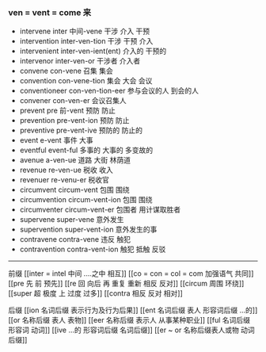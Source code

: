 ### ven = vent = come 来

- intervene inter 中间-vene 干涉 介入  干预
- intervention inter-ven-tion 干涉 干预 介入
- intervenient inter-ven-ient(ent) 介入的 干预的
- intervenor inter-ven-or 干涉者 介入者
- convene con-vene  召集 集会
- convention con-vene-tion 集会 大会 会议 
- conventioneer con-ven-tion-eer 参与会议的人 到会的人
- convener con-ven-er 会议召集人
- prevent pre 前-vent 预防 防止
- prevention pre-vent-ion 预防 防止  
- preventive pre-vent-ive 预防的 防止的
- event e-vent 事件 大事
- eventful event-ful 多事的 大事的 多变故的
- avenue a-ven-ue 道路 大街 林荫道
- revenue re-ven-ue 税收 收入
- revenuer re-venu-er 税收官
- circumvent circum-vent 包围 围绕
- circumvention circum-vent-ion 包围 围绕
- circumventer circum-vent-er 包围者 用计谋取胜者
- supervene super-vene 意外发生
- supervention super-vent-ion 意外发生的事
- contravene contra-vene 违反 触犯
- contravention contra-vent-ion 触犯 抵触  反驳

---
前缀 
[[inter = intel 中间 ....之中 相互]]
[[co = con  = col = com  加强语气 共同]]
[[pre  先 前 预先]]
[[re  回 向后  再 重复 重新 相反 反对]]
[[circum 周围  环绕]]
[[super  超 极度  上  过度  过多]]
[[contra  相反 反对 相对]]

后缀
[[ion  名词后缀 表示行为及行为后果]]
[[ent 名词后缀  表人 形容词后缀 ...的]]
[[or 名称后缀 表人 表物]]
[[eer 名称后缀 表示人 从事某种职业]]
[[ful  名词后缀  形容词  动词]]
[[ive ...的 形容词后缀 名词后缀]]
[[er  ~ or 名称后缀表人或物 动词后缀]]